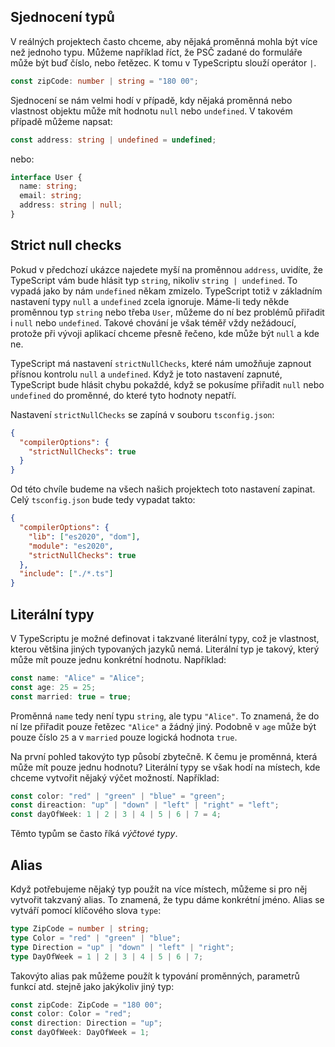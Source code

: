 ## Sjednocení typů

V reálných projektech často chceme, aby nějaká proměnná mohla být více než jednoho typu. Můžeme například říct, že PSČ zadané do formuláře může být buď číslo, nebo řetězec. K tomu v TypeScriptu slouží operátor `|`. 

```ts
const zipCode: number | string = "180 00";
```

Sjednocení se nám velmi hodí v případě, kdy nějaká proměnná nebo vlastnost objektu může mít hodnotu `null` nebo `undefined`. V takovém případě můžeme napsat:

```ts
const address: string | undefined = undefined;
```

nebo:

```ts
interface User {
  name: string;
  email: string;
  address: string | null;
}
```

## Strict null checks

Pokud v předchozí ukázce najedete myší na proměnnou `address`, uvidíte, že TypeScript vám bude hlásit typ `string`, nikoliv `string | undefined`. To vypadá jako by nám `undefined` někam zmizelo. TypeScript totiž v základním nastavení typy `null` a `undefined` zcela ignoruje. Máme-li tedy někde proměnnou typ `string` nebo třeba `User`, můžeme do ní bez problémů přiřadit i `null` nebo `undefined`. Takové chování je však téměř vždy nežádoucí, protože při vývoji aplikací chceme přesně řečeno, kde může být `null` a kde ne. 

TypeScript má nastavení `strictNullChecks`, které nám umožňuje zapnout přísnou kontrolu `null` a `undefined`. Když je toto nastavení zapnuté, TypeScript bude hlásit chybu pokaždé, když se pokusíme přiřadit `null` nebo `undefined` do proměnné, do které tyto hodnoty nepatří.

Nastavení `strictNullChecks` se zapíná v souboru `tsconfig.json`:

```json
{
  "compilerOptions": {
    "strictNullChecks": true
  }
}
```

Od této chvíle budeme na všech našich projektech toto nastavení zapinat. Celý `tsconfig.json` bude tedy vypadat takto:

```json
{
  "compilerOptions": {
    "lib": ["es2020", "dom"],
    "module": "es2020",
    "strictNullChecks": true
  },
  "include": ["./*.ts"]
}
```

## Literální typy

V TypeScriptu je možné definovat i takzvané literální typy, což je vlastnost, kterou většina jiných typovaných jazyků nemá. Literální typ je takový, který může mít pouze jednu konkrétní hodnotu. Například:

```ts
const name: "Alice" = "Alice";
const age: 25 = 25;
const married: true = true;
```

Proměnná `name` tedy není typu `string`, ale typu `"Alice"`. To znamená, že do ní lze přiřadit pouze řetězec `"Alice"` a žádný jiný. Podobně v `age` může být pouze číslo `25` a v `married` pouze logická hodnota `true`.

Na první pohled takovýto typ působí zbytečně. K čemu je proměnná, která může mít pouze jednu hodnotu? Literální typy se však hodí na místech, kde chceme vytvořit nějaký výčet možností. Například:

```ts
const color: "red" | "green" | "blue" = "green";
const direaction: "up" | "down" | "left" | "right" = "left";
const dayOfWeek: 1 | 2 | 3 | 4 | 5 | 6 | 7 = 4;
```

Těmto typům se často říká _výčtové typy_.

## Alias

Když potřebujeme nějaký typ použít na více místech, můžeme si pro něj vytvořit takzvaný alias. To znamená, že typu dáme konkrétní jméno. Alias se vytváří pomocí klíčového slova `type`:

```ts
type ZipCode = number | string;
type Color = "red" | "green" | "blue";
type Direction = "up" | "down" | "left" | "right";
type DayOfWeek = 1 | 2 | 3 | 4 | 5 | 6 | 7;
```

Takovýto alias pak můžeme použít k typování proměnných, parametrů funkcí atd. stejně jako jakýkoliv jiný typ:

```ts
const zipCode: ZipCode = "180 00";
const color: Color = "red";
const direction: Direction = "up";
const dayOfWeek: DayOfWeek = 1;
```
